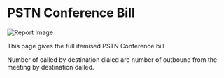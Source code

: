 # PSTN Conference Bill

![Report Image](/TeamsBillingYE/TB4490.png)

This page gives the full itemised PSTN Conference bill 

Number of called by destination dialed are number of outbound from the meeting by destination dailed.